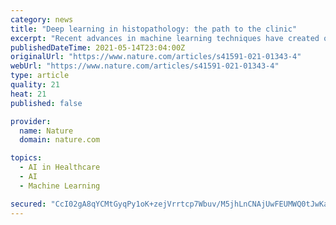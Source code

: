 ```yaml
---
category: news
title: "Deep learning in histopathology: the path to the clinic"
excerpt: "Recent advances in machine learning techniques have created opportunities to improve medical diagnostics, but implementing these advances in the clinic will not be without challenge."
publishedDateTime: 2021-05-14T23:04:00Z
originalUrl: "https://www.nature.com/articles/s41591-021-01343-4"
webUrl: "https://www.nature.com/articles/s41591-021-01343-4"
type: article
quality: 21
heat: 21
published: false

provider:
  name: Nature
  domain: nature.com

topics:
  - AI in Healthcare
  - AI
  - Machine Learning

secured: "CcI02gA8qYCMtGyqPy1oK+zejVrrtcp7Wbuv/M5jhLnCNAjUwFEUMWQ0tJwKakIJDl7fFo8rtqNbLDWZ0NeaIia87ylsgp8NEc51gGlF5EzMm1a/mRoKM7GqROBN038XsMqnMTQ2Vcb7o0mMKoAW9j3sEyZ3CtMG8B4IpjCrJC96A99mY5uZ8p3hyL3yj8O9CXITkQE/ZYxdfYwHoK11YhKXMTtD6lRmdreRzRtwVzM3z57kYAvdOzMFJqBlVizDoMN15lXRNobOkABRa+4XPrtFUZtdLWSKmHXWetcxUj9dplDcOyWmL7W/I3BoF4CEvSPgFy+Si1FgIk78ALZ4kpxqgTNrSj6TtgzL33Bsxzk=;EO8Vkd7Vnzv6bDVjS7kfhA=="
---
```


